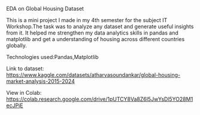 EDA on Global Housing Dataset

This is a mini project I made in my 4th semester for the subject IT Workshop.The task was to analyze any dataset and generate useful insights from it.
It helped me strengthen my data analytics skills in pandas and matplotlib and get a understanding of housing across different countries globally.

Technologies used:Pandas,Matplotlib

Link to dataset: https://www.kaggle.com/datasets/atharvasoundankar/global-housing-market-analysis-2015-2024

View in Colab: https://colab.research.google.com/drive/1pUTCY8Va8Z6l5JwYsDl5YO28M1ecJPjE
